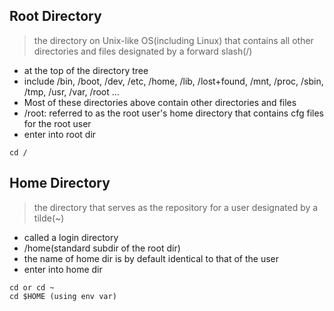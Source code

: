 ## Root Directory

> the directory on Unix-like OS(including Linux) that contains all other directories and files
> designated by a forward slash(/)

* at the top of the directory tree
* include /bin, /boot, /dev, /etc, /home, /lib, /lost+found, /mnt, /proc, /sbin, /tmp, /usr, /var, /root ...
* Most of these directories above contain other directories and files
* /root: referred to as the root user's home directory that contains cfg files for the root user
* enter into root dir
```
cd /
```

## Home Directory

> the directory that serves as the repository for a user
> designated by a tilde(~)

* called a login directory
* /home(standard subdir of the root dir)
* the name of home dir is by default identical to that of the user
* enter into home dir
```
cd or cd ~
cd $HOME (using env var)
```
